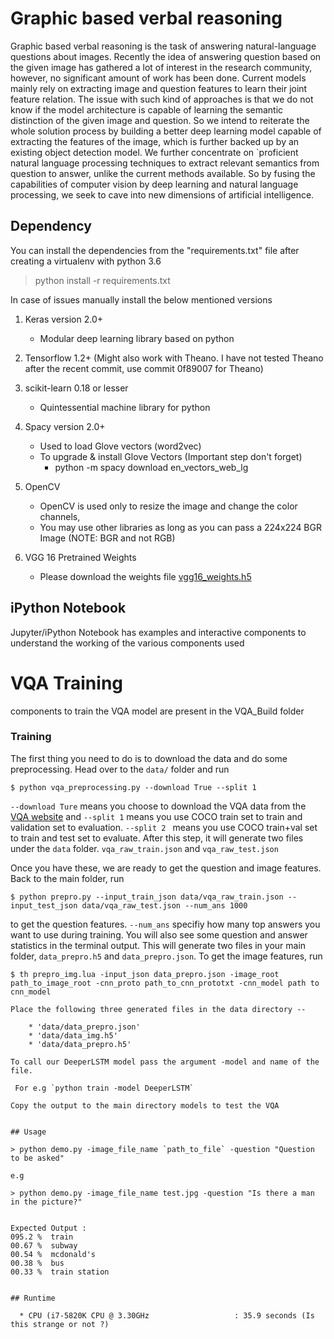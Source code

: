# Graphic based verbal reasoning

Graphic based verbal reasoning is the task of answering natural-language questions about images. Recently the idea of answering question based on the given image has gathered a lot of interest in the research community, however, no significant amount of work has been done. Current models mainly rely on extracting image and question features to learn their joint feature relation. The issue with such kind of approaches is that we do not know if the model architecture is capable of learning the semantic distinction of the given image and question. So we intend to reiterate the whole solution process by building a better deep learning model capable of extracting the features of the image, which is further backed up by an existing object detection model. We further concentrate on `proficient natural language processing techniques to extract relevant semantics from question to answer, unlike the current methods available. So by fusing the capabilities of computer vision by deep learning and natural language processing, we seek to cave into new dimensions of artificial intelligence.

## Dependency

You can install the dependencies from the "requirements.txt" file after creating a virtualenv with python 3.6

> python install -r requirements.txt

In case of issues manually install the below mentioned versions


1. Keras version 2.0+
   * Modular deep learning library based on python

2. Tensorflow 1.2+
    (Might also work with Theano. I have not tested Theano
    after the recent commit, use commit 0f89007 for Theano)

3. scikit-learn 0.18 or lesser
   * Quintessential machine library for python

4. Spacy version 2.0+
    * Used to load Glove vectors (word2vec)
    * To upgrade & install Glove Vectors (Important step don't forget)
       * python -m spacy download en_vectors_web_lg

5. OpenCV
    * OpenCV is used only to resize the image and change the color channels,
    * You may use other libraries as long as you can pass a 224x224 BGR Image (NOTE: BGR and not RGB)

6. VGG 16 Pretrained Weights
    * Please download the weights file [vgg16_weights.h5](https://drive.google.com/file/d/0Bz7KyqmuGsilT0J5dmRCM0ROVHc/view)

## iPython Notebook

Jupyter/iPython Notebook has examples and interactive components to understand the working of the various components used

# VQA Training

components to train the VQA model are present in the VQA_Build folder

### Training

The first thing you need to do is to download the data and do some preprocessing. Head over to the `data/` folder and run

```
$ python vqa_preprocessing.py --download True --split 1
```

`--download Ture` means you choose to download the VQA data from the [VQA website](http://www.visualqa.org/) and `--split 1` means you use COCO train set to train and validation set to evaluation. `--split 2 ` means you use COCO train+val set to train and test set to evaluate. After this step, it will generate two files under the `data` folder. `vqa_raw_train.json` and `vqa_raw_test.json`

Once you have these, we are ready to get the question and image features. Back to the main folder, run

```
$ python prepro.py --input_train_json data/vqa_raw_train.json --input_test_json data/vqa_raw_test.json --num_ans 1000
```

to get the question features. `--num_ans` specifiy how many top answers you want to use during training. You will also see some question and answer statistics in the terminal output. This will generate two files in your main folder, `data_prepro.h5` and `data_prepro.json`. To get the image features, run

```
$ th prepro_img.lua -input_json data_prepro.json -image_root path_to_image_root -cnn_proto path_to_cnn_prototxt -cnn_model path to cnn_model

Place the following three generated files in the data directory --

	* 'data/data_prepro.json'
	* 'data/data_img.h5'
	* 'data/data_prepro.h5'

To call our DeeperLSTM model pass the argument -model and name of the file.

 For e.g `python train -model DeeperLSTM`

Copy the output to the main directory models to test the VQA


## Usage

> python demo.py -image_file_name `path_to_file` -question "Question to be asked"

e.g

> python demo.py -image_file_name test.jpg -question "Is there a man in the picture?"


Expected Output :
095.2 %  train
00.67 %  subway
00.54 %  mcdonald's
00.38 %  bus
00.33 %  train station


## Runtime

  * CPU (i7-5820K CPU @ 3.30GHz                   : 35.9 seconds (Is this strange or not ?)
